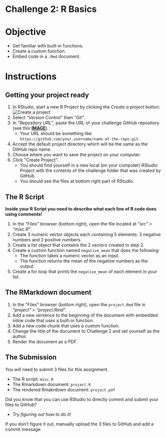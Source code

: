 # Challenge 2: R Basics

# Objective
- Get familiar with built-in functions.
- Create a custom function.
- Embed code in a `.Rmd` document.

# Instructions

## Getting your project ready
1. In RStudio, start a new R Project by clicking the *Create a project* button: ![Create a project](../imgs/rstudio_proj.png?raw=true "Create a project")
2. Select *"Version Control"* then *"Git"*.
3. In *"Repository URL"*, paste the URL of your challenge GitHub repository (see this [**IMAGE**](https://www.howtogeek.com/wp-content/uploads/2019/12/Copy-repo-URL-to-clipboard.png.pagespeed.ce.OoaKTWf-H_.png)).
    - Your URL should be something like `https://github.com/your_username/name-of-the-repo.git`.
4. Accept the default project directory which will be the same as the GitHub repo name.
5. Choose where you want to save the project on your computer.
6. Click "Create Project".
    - You should find yourself in a new local (on your computer) RStudio Project with the contents of the challenge folder that was created by GitHub.
    - You should see the files at bottom right part of RStudio.

## The R Script

**Inside your R Script you need to describe what each line of R code does using comments!**

1. In the "Files" browser (bottom right), open the file located at *"src" > "misc.R"*.
2. Create 3 numeric vector objects each containing 5 elements: 3 negative numbers and 2 positive numbers.
3. Create a list object that contains the 2 vectors created in step 2.
4. Create a custom function named `negative_mean` that does the following:
    - The function takes a numeric vector as an input.
    - The function returns the mean of the negative numbers as the output.
5. Create a for loop that prints the `negative_mean` of each element in your list.

## The RMarkdown document
1. In the "Files" browser (bottom right), open the `project.Rmd` file in *"project" > "project.Rmd"*.
2. Add a new sentence to the beginning of the document with embedded inline code that uses a built-in function.
3. Add a new code chunk that uses a custom function.
4. Change the title of the document to Challenge 2 and set yourself as the author.
5. Render the document as a PDF.

## The Submission

You will need to submit 3 files for this assignment.

- The R script: `misc.R`
- The Rmarkdown document: `project.R`
- The rendered Rmakrdown document: `project.pdf`

Did you know that you can use RStudio to directly commit and submit your files to GitHub?

- *Try figuring out how to do it!*

If you don't figure it out, manually upload the 3 files to GitHub and add a commit message.

